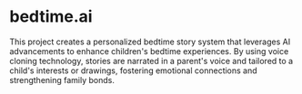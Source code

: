 # bedtime.ai
This project creates a personalized bedtime story system that leverages AI advancements to enhance children's bedtime experiences. By using voice cloning technology, stories are narrated in a parent's voice and tailored to a child's interests or drawings, fostering emotional connections and strengthening family bonds.
